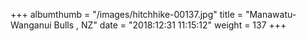 +++
albumthumb = "/images/hitchhike-00137.jpg"
title = "Manawatu-Wanganui Bulls , NZ"
date = "2018:12:31 11:15:12"
weight = 137
+++
